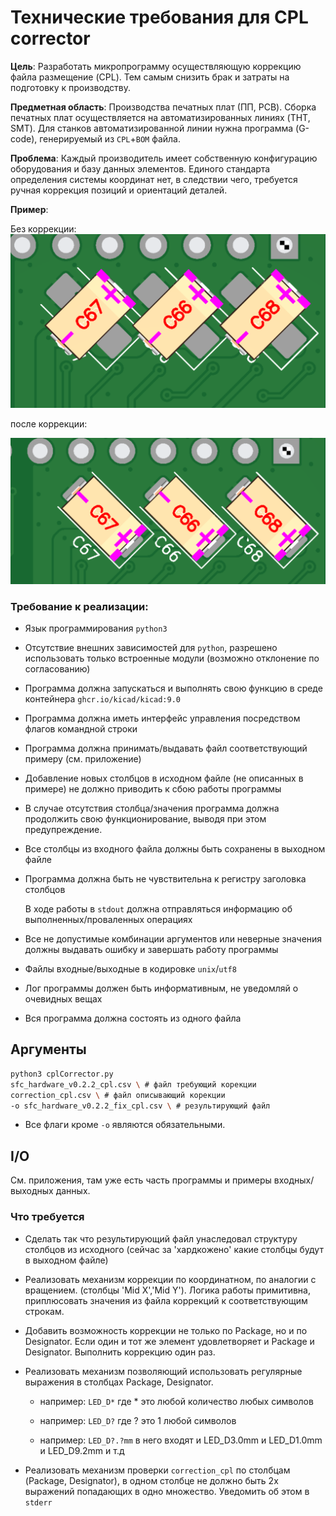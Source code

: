 # Технические требования для CPL corrector

**Цель**: Разработать микропрограмму осуществляющую коррекцию файла размещение (CPL). Тем самым снизить брак и затраты на подготовку к производству.

**Предметная область**: Производства печатных плат (ПП, PCB). Сборка печатных плат осуществляется на автоматизированных линиях (THT, SMT). Для станков автоматизированной линии нужна программа (G-code), генерируемый из `CPL`+`BOM` файла.

**Проблема**: Каждый производитель имеет собственную конфигурацию оборудования и базу данных элементов. Единого стандарта определения системы координат нет, в следствии чего, требуется ручная коррекция позиций и ориентаций деталей. 

**Пример**:

Без коррекции:![](design/2025-03-24-17-49-04-image.png)

после коррекции:

![](design/2025-03-24-17-50-04-image.png)

### Требование к реализации:

- Язык программирования `python3`

- Отсутствие внешних зависимостей для `python`, разрешено использовать только встроенные модули (возможно отклонение по согласованию)

- Программа должна запускаться и выполнять свою функцию в среде контейнера `ghcr.io/kicad/kicad:9.0`

- Программа должна иметь интерфейс управления посредством флагов командной строки

- Программа должна принимать/выдавать файл соответствующий примеру (см. приложение)

- Добавление новых столбцов в исходном файле (не описанных в примере) не должно приводить к сбою работы программы

- В случае отсутствия столбца/значения программа должна продолжить свою функционирование, выводя при этом предупреждение.

- Все столбцы из входного файла должны быть сохранены в выходном файле

- Программа должна быть не чувствительна к регистру заголовка столбцов
  
  В ходе работы в `stdout` должна отправляться информацию об выполненных/проваленных операциях

- Все не допустимые комбинации аргументов или неверные значения должны выдавать ошибку и завершать работу программы

- Файлы входные/выходные в кодировке `unix`/`utf8`

- Лог программы должен быть информативным, не уведомляй о очевидных вещах

- Вся программа должна состоять из одного файла

## Аргументы

```bash
python3 cplСorrector.py 
sfc_hardware_v0.2.2_cpl.csv \ # файл требующий корекции
correction_cpl.csv \ # файл описывающий корекции
-o sfc_hardware_v0.2.2_fix_cpl.csv \ # результирующий файл
```

- Все флаги кроме `-o` являются обязательными.

## I/O

См. приложения, там уже есть часть программы и примеры входных/выходных данных.

### Что требуется

- Сделать так что результирующий файл унаследовал структуру столбцов из исходного (сейчас за 'хардкожено' какие столбцы будут в выходном файле)

- Реализовать механизм коррекции по координатном, по аналогии с вращением. (столбцы 'Mid X','Mid Y'). Логика работы примитивна, приплюсовать значения из файла коррекций к соответствующим строкам.

- Добавить возможность коррекции не только по Package, но и по Designator. Если один и тот же элемент удовлетворяет и Package и Designator. Выполнить коррекцию один раз.

- Реализовать механизм позволяющий использовать регулярные выражения в столбцах  Package, Designator. 
  
  - например: `LED_D*`  где * это любой количество любых символов
  
  - например: `LED_D?` где ? это 1 любой символов 
  
  - например: `LED_D?.?mm` в него входят и LED_D3.0mm и LED_D1.0mm и LED_D9.2mm и т.д

- Реализовать механизм проверки `correction_cpl` по столбцам (Package, Designator), в одном столбце не должно быть 2х выражений попадающих в одно множество. Уведомить об этом в `stderr`
